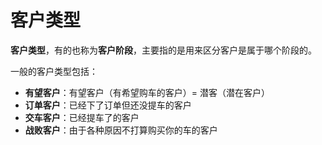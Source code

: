 # 客户类型

**客户类型**，有的也称为**客户阶段**，主要指的是用来区分客户是属于哪个阶段的。

一般的客户类型包括：
* **有望客户**：有望客户（有希望购车的客户）= 潜客（潜在客户）
* **订单客户**：已经下了订单但还没提车的客户
* **交车客户**：已经提车了的客户
* **战败客户**：由于各种原因不打算购买你的车的客户


